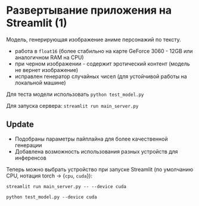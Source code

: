 # Развертывание приложения на Streamlit (1)

Модель, генерирующая изображение аниме персонажий по тексту.

* работа в `float16` (более стабильно на карте GeForce 3060 - 12GB или аналогичном RAM на CPU)
* при черном изображении - содержит эротический контент (модель не вернет изображение)
* исправлен генератор случайных чисел (для устойчивой работы на локальной машине)

Для теста модели использовать `python test_model.py`

Для запуска сервера: `streamlit run main_server.py`

## Update

* Подобраны параметры пайплайна для более качественной генерации
* Добавлена возможность использования разных устройств для инференсов

Теперь можно выбрать устройство при запуске Streamlit (по умолчанию CPU, нотация torch -> {`cpu`, `cuda`}):

`streamlit run main_server.py -- --device cuda`

`python test_model.py --device cuda`
